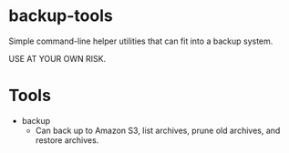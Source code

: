 backup-tools
============
Simple command-line helper utilities that can fit into a backup system.

USE AT YOUR OWN RISK.

Tools
=====
  * backup
    * Can back up to Amazon S3, list archives, prune old archives, and restore archives.
